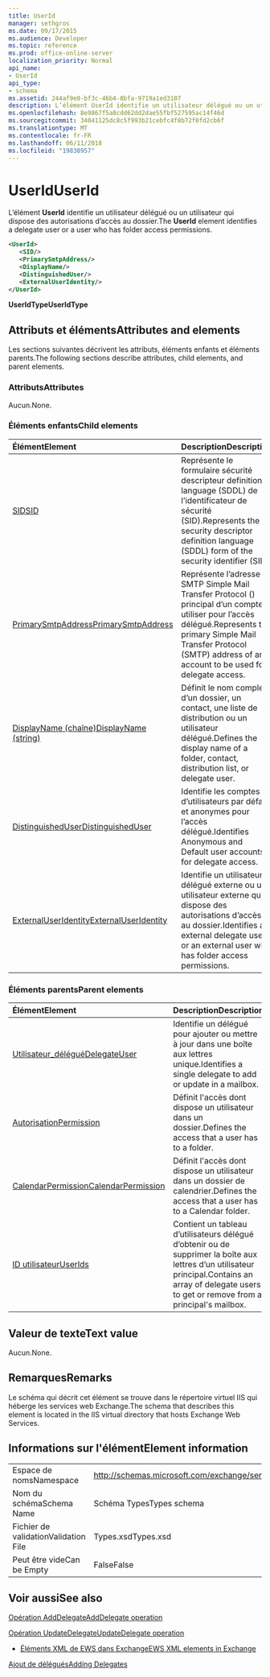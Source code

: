 ```yaml
---
title: UserId
manager: sethgros
ms.date: 09/17/2015
ms.audience: Developer
ms.topic: reference
ms.prod: office-online-server
localization_priority: Normal
api_name:
- UserId
api_type:
- schema
ms.assetid: 244af9e0-bf3c-46b4-8bfa-9719a1ed3107
description: L’élément UserId identifie un utilisateur délégué ou un utilisateur qui dispose des autorisations d’accès au dossier.
ms.openlocfilehash: 8e9867f5a8cdd62dd2dae55fbf527595ac14f46d
ms.sourcegitcommit: 34041125dc8c5f993b21cebfc4f8b72f0fd2cb6f
ms.translationtype: MT
ms.contentlocale: fr-FR
ms.lasthandoff: 06/11/2018
ms.locfileid: "19838957"
---
```

# <a name="userid"></a><span data-ttu-id="e5aae-103">UserId</span><span class="sxs-lookup"><span data-stu-id="e5aae-103">UserId</span></span>

<span data-ttu-id="e5aae-104">L’élément **UserId** identifie un utilisateur délégué ou un utilisateur qui dispose des autorisations d’accès au dossier.</span><span class="sxs-lookup"><span data-stu-id="e5aae-104">The **UserId** element identifies a delegate user or a user who has folder access permissions.</span></span> 
  
```xml
<UserId>
   <SID/>
   <PrimarySmtpAddress/>
   <DisplayName/>
   <DistinguishedUser/>
   <ExternalUserIdentity/>
</UserId>
```

 <span data-ttu-id="e5aae-105">**UserIdType**</span><span class="sxs-lookup"><span data-stu-id="e5aae-105">**UserIdType**</span></span>
## <a name="attributes-and-elements"></a><span data-ttu-id="e5aae-106">Attributs et éléments</span><span class="sxs-lookup"><span data-stu-id="e5aae-106">Attributes and elements</span></span>

<span data-ttu-id="e5aae-107">Les sections suivantes décrivent les attributs, éléments enfants et éléments parents.</span><span class="sxs-lookup"><span data-stu-id="e5aae-107">The following sections describe attributes, child elements, and parent elements.</span></span>
  
### <a name="attributes"></a><span data-ttu-id="e5aae-108">Attributs</span><span class="sxs-lookup"><span data-stu-id="e5aae-108">Attributes</span></span>

<span data-ttu-id="e5aae-109">Aucun.</span><span class="sxs-lookup"><span data-stu-id="e5aae-109">None.</span></span>
  
### <a name="child-elements"></a><span data-ttu-id="e5aae-110">Éléments enfants</span><span class="sxs-lookup"><span data-stu-id="e5aae-110">Child elements</span></span>

|<span data-ttu-id="e5aae-111">**Élément**</span><span class="sxs-lookup"><span data-stu-id="e5aae-111">**Element**</span></span>|<span data-ttu-id="e5aae-112">**Description**</span><span class="sxs-lookup"><span data-stu-id="e5aae-112">**Description**</span></span>|
|:-----|:-----|
|[<span data-ttu-id="e5aae-113">SID</span><span class="sxs-lookup"><span data-stu-id="e5aae-113">SID</span></span>](sid.md) <br/> |<span data-ttu-id="e5aae-114">Représente le formulaire sécurité descripteur definition language (SDDL) de l’identificateur de sécurité (SID).</span><span class="sxs-lookup"><span data-stu-id="e5aae-114">Represents the security descriptor definition language (SDDL) form of the security identifier (SID).</span></span>  <br/> |
|[<span data-ttu-id="e5aae-115">PrimarySmtpAddress</span><span class="sxs-lookup"><span data-stu-id="e5aae-115">PrimarySmtpAddress</span></span>](primarysmtpaddress.md) <br/> |<span data-ttu-id="e5aae-116">Représente l’adresse SMTP Simple Mail Transfer Protocol () principal d’un compte à utiliser pour l’accès délégué.</span><span class="sxs-lookup"><span data-stu-id="e5aae-116">Represents the primary Simple Mail Transfer Protocol (SMTP) address of an account to be used for delegate access.</span></span>  <br/> |
|[<span data-ttu-id="e5aae-117">DisplayName (chaîne)</span><span class="sxs-lookup"><span data-stu-id="e5aae-117">DisplayName (string)</span></span>](displayname-string.md) <br/> |<span data-ttu-id="e5aae-118">Définit le nom complet d’un dossier, un contact, une liste de distribution ou un utilisateur délégué.</span><span class="sxs-lookup"><span data-stu-id="e5aae-118">Defines the display name of a folder, contact, distribution list, or delegate user.</span></span>  <br/> |
|[<span data-ttu-id="e5aae-119">DistinguishedUser</span><span class="sxs-lookup"><span data-stu-id="e5aae-119">DistinguishedUser</span></span>](distinguisheduser.md) <br/> |<span data-ttu-id="e5aae-120">Identifie les comptes d’utilisateurs par défaut et anonymes pour l’accès délégué.</span><span class="sxs-lookup"><span data-stu-id="e5aae-120">Identifies Anonymous and Default user accounts for delegate access.</span></span>  <br/> |
|[<span data-ttu-id="e5aae-121">ExternalUserIdentity</span><span class="sxs-lookup"><span data-stu-id="e5aae-121">ExternalUserIdentity</span></span>](externaluseridentity.md) <br/> |<span data-ttu-id="e5aae-122">Identifie un utilisateur délégué externe ou un utilisateur externe qui dispose des autorisations d’accès au dossier.</span><span class="sxs-lookup"><span data-stu-id="e5aae-122">Identifies an external delegate user or an external user who has folder access permissions.</span></span>  <br/> |
   
### <a name="parent-elements"></a><span data-ttu-id="e5aae-123">Éléments parents</span><span class="sxs-lookup"><span data-stu-id="e5aae-123">Parent elements</span></span>

|<span data-ttu-id="e5aae-124">**Élément**</span><span class="sxs-lookup"><span data-stu-id="e5aae-124">**Element**</span></span>|<span data-ttu-id="e5aae-125">**Description**</span><span class="sxs-lookup"><span data-stu-id="e5aae-125">**Description**</span></span>|
|:-----|:-----|
|[<span data-ttu-id="e5aae-126">Utilisateur_délégué</span><span class="sxs-lookup"><span data-stu-id="e5aae-126">DelegateUser</span></span>](delegateuser.md) <br/> |<span data-ttu-id="e5aae-127">Identifie un délégué pour ajouter ou mettre à jour dans une boîte aux lettres unique.</span><span class="sxs-lookup"><span data-stu-id="e5aae-127">Identifies a single delegate to add or update in a mailbox.</span></span>  <br/> |
|[<span data-ttu-id="e5aae-128">Autorisation</span><span class="sxs-lookup"><span data-stu-id="e5aae-128">Permission</span></span>](permission.md) <br/> |<span data-ttu-id="e5aae-129">Définit l'accès dont dispose un utilisateur dans un dossier.</span><span class="sxs-lookup"><span data-stu-id="e5aae-129">Defines the access that a user has to a folder.</span></span>  <br/> |
|[<span data-ttu-id="e5aae-130">CalendarPermission</span><span class="sxs-lookup"><span data-stu-id="e5aae-130">CalendarPermission</span></span>](calendarpermission.md) <br/> |<span data-ttu-id="e5aae-131">Définit l'accès dont dispose un utilisateur dans un dossier de calendrier.</span><span class="sxs-lookup"><span data-stu-id="e5aae-131">Defines the access that a user has to a Calendar folder.</span></span>  <br/> |
|[<span data-ttu-id="e5aae-132">ID utilisateur</span><span class="sxs-lookup"><span data-stu-id="e5aae-132">UserIds</span></span>](userids.md) <br/> |<span data-ttu-id="e5aae-133">Contient un tableau d’utilisateurs délégué d’obtenir ou de supprimer la boîte aux lettres d’un utilisateur principal.</span><span class="sxs-lookup"><span data-stu-id="e5aae-133">Contains an array of delegate users to get or remove from a principal's mailbox.</span></span>  <br/> |
   
## <a name="text-value"></a><span data-ttu-id="e5aae-134">Valeur de texte</span><span class="sxs-lookup"><span data-stu-id="e5aae-134">Text value</span></span>

<span data-ttu-id="e5aae-135">Aucun.</span><span class="sxs-lookup"><span data-stu-id="e5aae-135">None.</span></span>
  
## <a name="remarks"></a><span data-ttu-id="e5aae-136">Remarques</span><span class="sxs-lookup"><span data-stu-id="e5aae-136">Remarks</span></span>

<span data-ttu-id="e5aae-137">Le schéma qui décrit cet élément se trouve dans le répertoire virtuel IIS qui héberge les services web Exchange.</span><span class="sxs-lookup"><span data-stu-id="e5aae-137">The schema that describes this element is located in the IIS virtual directory that hosts Exchange Web Services.</span></span>
  
## <a name="element-information"></a><span data-ttu-id="e5aae-138">Informations sur l'élément</span><span class="sxs-lookup"><span data-stu-id="e5aae-138">Element information</span></span>

|||
|:-----|:-----|
|<span data-ttu-id="e5aae-139">Espace de noms</span><span class="sxs-lookup"><span data-stu-id="e5aae-139">Namespace</span></span>  <br/> |http://schemas.microsoft.com/exchange/services/2006/types  <br/> |
|<span data-ttu-id="e5aae-140">Nom du schéma</span><span class="sxs-lookup"><span data-stu-id="e5aae-140">Schema Name</span></span>  <br/> |<span data-ttu-id="e5aae-141">Schéma Types</span><span class="sxs-lookup"><span data-stu-id="e5aae-141">Types schema</span></span>  <br/> |
|<span data-ttu-id="e5aae-142">Fichier de validation</span><span class="sxs-lookup"><span data-stu-id="e5aae-142">Validation File</span></span>  <br/> |<span data-ttu-id="e5aae-143">Types.xsd</span><span class="sxs-lookup"><span data-stu-id="e5aae-143">Types.xsd</span></span>  <br/> |
|<span data-ttu-id="e5aae-144">Peut être vide</span><span class="sxs-lookup"><span data-stu-id="e5aae-144">Can be Empty</span></span>  <br/> |<span data-ttu-id="e5aae-145">False</span><span class="sxs-lookup"><span data-stu-id="e5aae-145">False</span></span>  <br/> |
   
## <a name="see-also"></a><span data-ttu-id="e5aae-146">Voir aussi</span><span class="sxs-lookup"><span data-stu-id="e5aae-146">See also</span></span>



[<span data-ttu-id="e5aae-147">Opération AddDelegate</span><span class="sxs-lookup"><span data-stu-id="e5aae-147">AddDelegate operation</span></span>](adddelegate-operation.md)
  
[<span data-ttu-id="e5aae-148">Opération UpdateDelegate</span><span class="sxs-lookup"><span data-stu-id="e5aae-148">UpdateDelegate operation</span></span>](updatedelegate-operation.md)


- [<span data-ttu-id="e5aae-149">Éléments XML de EWS dans Exchange</span><span class="sxs-lookup"><span data-stu-id="e5aae-149">EWS XML elements in Exchange</span></span>](ews-xml-elements-in-exchange.md)


[<span data-ttu-id="e5aae-150">Ajout de délégués</span><span class="sxs-lookup"><span data-stu-id="e5aae-150">Adding Delegates</span></span>](http://msdn.microsoft.com/library/3a744150-66a3-4a13-9433-793603ba5038%28Office.15%29.aspx)

